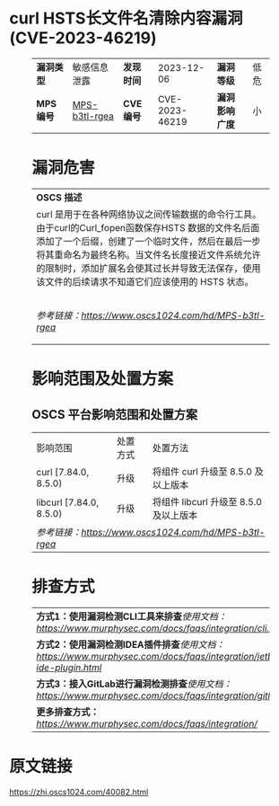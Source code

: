 # curl HSTS长文件名清除内容漏洞 (CVE-2023-46219)
<figure class="wp-block-table">
    <table>
        <tbody>
        <tr>
            <td><strong>漏洞类型</strong></td>
            <td>敏感信息泄露</td>
            <td><strong>发现时间</strong></td>
            <td>2023-12-06</td>
            <td><strong>漏洞等级</strong></td>
            <td>低危</td>
        </tr>
        <tr>
            <td><strong>MPS编号</strong></td>
            <td><a href="https://www.oscs1024.com/hd/MPS-b3tl-rgea">MPS-b3tl-rgea</a></td>
            <td><strong>CVE编号</strong></td>
            <td>CVE-2023-46219</td>
            <td><strong>漏洞影响广度</strong></td>
            <td>小</td>
        </tr>
        </tbody>
    </table>
</figure>


<figure class="wp-block-table">
    <h1 class="wp-block-heading">漏洞危害</h1>
    <table>
        <tbody>
        <tr>
            <td><strong>OSCS 描述</strong></td>
        </tr>
        <tr>
            <td>curl 是用于在各种网络协议之间传输数据的命令行工具。
由于curl的Curl_fopen函数保存HSTS 数据的文件名后面添加了一个后缀，创建了一个临时文件，然后在最后一步将其重命名为最终名称。当文件名长度接近文件系统允许的限制时，添加扩展名会使其过长并导致无法保存，使用该文件的后续请求不知道它们应该使用的 HSTS 状态。

<br><em>参考链接：<a
                    href="https://www.oscs1024.com/hd/MPS-b3tl-rgea">https://www.oscs1024.com/hd/MPS-b3tl-rgea</a></em>
            </td>
        </tr>
        </tbody>
    </table>
</figure>


<figure class="wp-block-table alignleft">
    <h1 class="wp-block-heading">影响范围及处置方案</h1>
    <h2 class="wp-block-heading"><strong>OSCS</strong> <strong>平台影响范围和处置方案</strong></h2>
    <table>
        <tbody>
        <tr>
            <td>影响范围</td>
            <td>处置方式</td>
            <td>处置方法</td>
        </tr>
        <tr><td rowspan="1">curl [7.84.0, 8.5.0)</td><td>升级</td><td>将组件 curl 升级至 8.5.0 及以上版本</td></tr><tr><td rowspan="1">libcurl [7.84.0, 8.5.0)</td><td>升级</td><td>将组件 libcurl 升级至 8.5.0 及以上版本</td></tr>
        <tr>
            <td colspan="3"><em>参考链接：</em><em><a
                    href="https://www.oscs1024.com/hd/MPS-b3tl-rgea">https://www.oscs1024.com/hd/MPS-b3tl-rgea</a></em></td>
        </tr>
        </tbody>
    </table>
</figure>


<figure class="wp-block-table">
    <h1 class="wp-block-heading">排查方式</h1>
    <table>
        <tbody>
        <tr>
            <td><strong>方式1：使用漏洞检测CLI工具来排查</strong><em>使用文档：<a
                    href="https://www.murphysec.com/docs/faqs/integration/cli.html">https://www.murphysec.com/docs/faqs/integration/cli.html</a></em>
            </td>
        </tr>
        <tr>
            <td><strong>方式2：使用漏洞检测IDEA插件排查</strong><em>使用文档：<a
                    href="https://www.murphysec.com/docs/faqs/integration/jetbrains-ide-plugin.html">https://www.murphysec.com/docs/faqs/integration/jetbrains-ide-plugin.html</a></em>
            </td>
        </tr>
        <tr>
            <td><strong>方式3：接入GitLab进行漏洞检测排查</strong><em>使用文档：<a
                    href="https://www.murphysec.com/docs/faqs/integration/gitlab.html">https://www.murphysec.com/docs/faqs/integration/gitlab.html</a></em>
            </td>
        </tr>
        <tr>
            <td><strong>更多排查方式：</strong><em><a
                    href="https://www.murphysec.com/docs/faqs/integration/">https://www.murphysec.com/docs/faqs/integration/</a></em>
            </td>
        </tr>
        </tbody>
    </table>
</figure>
<h1>原文链接</h1>
<p><a href="https://zhi.oscs1024.com/40082.html">https://zhi.oscs1024.com/40082.html</a></p>